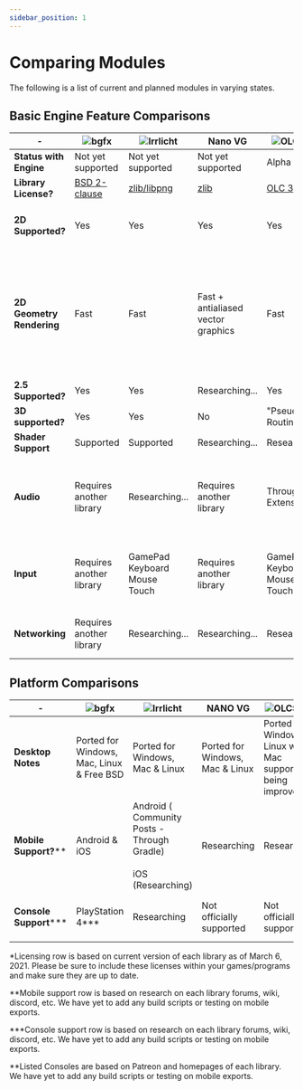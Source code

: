 ```yaml
---
sidebar_position: 1
---
```


# Comparing Modules

The following is a list of current and planned modules in varying states.

Basic Engine Feature Comparisons
--------------------------------

| - | ![](https://docs.gamepencil.net/wp-content/uploads/sites/6/2021/03/bgfx_img.png)bgfx | ![](https://docs.gamepencil.net/wp-content/uploads/sites/6/2021/03/irrlicht_logo.png)Irrlicht | Nano VG | ![](https://docs.gamepencil.net/wp-content/uploads/sites/6/2021/03/olc_pge_boxed.png)OLC::PGE | ![](https://docs.gamepencil.net/wp-content/uploads/sites/6/2021/03/raylib_logo.png)raylib | ![](https://docs.gamepencil.net/wp-content/uploads/sites/6/2021/03/SDL_logo.png)SDL 1.2 | ![](https://docs.gamepencil.net/wp-content/uploads/sites/6/2021/03/SDL_logo.png)SDL 2.x | ![](https://docs.gamepencil.net/wp-content/uploads/sites/6/2021/03/1200px-SFML_Logo.svg.png)SFML |
| --- | --- | --- | --- | --- | --- | --- | --- | --- |
| **Status with Engine** | Not yet supported |Not yet supported|Not yet supported|Alpha Phase |Alpha Phase|Not yet supported |Supported / default |Alpha Phase |
| **Library License?** |[BSD 2-clause](https://bkaradzic.github.io/bgfx/license.html) |[zlib/libpng](http://irrlicht.sourceforge.net/?page_id=294) |[zlib](https://github.com/memononen/nanovg/blob/master/LICENSE.txt) | [OLC 3](https://github.com/OneLoneCoder/olcPixelGameEngine/wiki/Licencing) | [zlib](https://github.com/raysan5/raylib/blob/master/LICENSE) |[GNU LGPL](http://libsdl.org/license.php) | [zlib](http://libsdl.org/license.php) |[zlib/png](https://www.sfml-dev.org/license.php) |
|**2D Supported?** |Yes |Yes|Yes|Yes|Yes|Yes, but sprite/image rotation disabled |Yes |Yes|
|**2D Geometry Rendering** | Fast |Fast|Fast + antialiased vector graphics | Fast | Fast + library based pipeline | Slow Software rendering |Points, Lines and Rectangles fast, but Circles pre-rendered and scaled Arcs made in real time Round rects made in real time | Fast |
|**2.5 Supported?**| Yes |Yes |Researching... |Yes |Yes|Not supported |Researching... |Researching...|
|**3D supported?** | Yes |Yes| No |"Pseudo3D Routines" |Yes |No |No|No|
|**Shader Support** |Supported |Supported |Researching... |Researching... |Supported |Not Supported |Not Supported | Supported |
|**Audio** |Requires another library |Researching... |Requires another library |Through Extensions |Fully supported |Fully supported through SDL_Mixer 1.2, also room for alternatives |Fully supported through SDL_Mixer 2.0, also room for alternatives |Fully supported |
|**Input** |Requires another library |GamePad<br />Keyboard<br />Mouse<br />Touch  |Requires another library |GamePad<br />Keyboard<br />Mouse<br />Touch  |GamePad (4 Controllers MAX) |Keyboard<br />Mouse | GamePad<br />Keyboard<br />Mouse<br />Touch | GamePad<br />Haptic Feedback<br />Keyboard<br />Mouse<br />Touch | GamePad (8 Controllers MAX)<br />Keyboard<br />Mouse |
|**Networking** |Requires another library |Researching... |Researching... | Researching... |Researching ... SDL_Net 1.2 Module if fits needs. | Researching... SDL_Net 2.0 Module if fits needs. |Researching... SFML Net Module if fits needs. | Researching... |

Platform Comparisons
--------------------

| - | ![](https://docs.gamepencil.net/wp-content/uploads/sites/6/2021/03/bgfx_img.png)bgfx | ![](https://docs.gamepencil.net/wp-content/uploads/sites/6/2021/03/irrlicht_logo.png)Irrlicht | NANO VG | ![](https://docs.gamepencil.net/wp-content/uploads/sites/6/2021/03/olc_pge_boxed.png)OLC::PGE | ![](https://docs.gamepencil.net/wp-content/uploads/sites/6/2021/03/raylib_logo.png)raylib | ![](https://docs.gamepencil.net/wp-content/uploads/sites/6/2021/03/SDL_logo.png)SDL 1.2 | ![](https://docs.gamepencil.net/wp-content/uploads/sites/6/2021/03/SDL_logo.png)SDL 2.x | ![](https://docs.gamepencil.net/wp-content/uploads/sites/6/2021/03/1200px-SFML_Logo.svg.png)SFML |
| --- | --- | --- | --- | --- | --- | --- | --- | --- |
|**Desktop Notes** |Ported for Windows, Mac, Linux & Free BSD |Ported for Windows, Mac & Linux |Ported for Windows, Mac & Linux|Ported for Windows & Linux with Mac support being improved. |Ported for Windows, Mac, Linux & FreeBSD|Ported for Windows, Mac, Linux & FreeBSD|Ported for Windows, Mac, Linux & FreeBSD |Ported for Windows, Mac & Linux |
|**Mobile Support?**** |Android & iOS |Android ( Community Posts - Through Gradle)<br /><br /> iOS (Researching) |Researching  |Researching|Android Support iOS ( Researching) |Researching | Android & iOS | Researching |
|**Console Support***** |PlayStation 4*** |Researching |Not officially supported |Not officially supported|Not officially supported|Not officially supported|Researching Nintendo Switch supported*** |Researching |

*Licensing row is based on current version of each library as of March 6, 2021. Please be sure to include these licenses within your games/programs and make sure they are up to date.

**Mobile support row is based on research on each library forums, wiki, discord, etc. We have yet to add any build scripts or testing on mobile exports.

***Console support row is based on research on each library forums, wiki, discord, etc. We have yet to add any build scripts or testing on mobile exports.

**Listed Consoles are based on Patreon and homepages of each library. We have yet to add any build scripts or testing on mobile exports.
